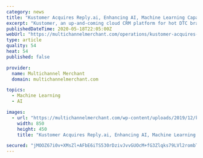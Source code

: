 ```yaml
---
category: news
title: "Kustomer Acquires Reply.ai, Enhancing AI, Machine Learning Capabilities"
excerpt: "Kustomer, an up-and-coming cloud CRM platform for hot DTC brands, has acquired Reply.ai, improving its AI and machine learning to automate agent tasks."
publishedDateTime: 2020-05-18T22:05:00Z
webUrl: "https://multichannelmerchant.com/operations/kustomer-acquires-reply-ai-enhancing-ai-machine-learning-capabilities/"
type: article
quality: 54
heat: 54
published: false

provider:
  name: Multichannel Merchant
  domain: multichannelmerchant.com

topics:
  - Machine Learning
  - AI

images:
  - url: "https://multichannelmerchant.com/wp-content/uploads/2019/12/kustomer-logo-feature.jpg"
    width: 850
    height: 450
    title: "Kustomer Acquires Reply.ai, Enhancing AI, Machine Learning Capabilities"

secured: "jMOOZ67i0v+XMsZl+AFbE6iTS530rDzivJvvGUOcM+fG3Zlqks79LVl2rombTBRqAVwKHk/cgy3vi+KB3aXiopNfROJR5Uf3FyRH8g5Q9MtmJVGbLrvvA25V0/zMpyZeYLB3TC87AGdfEGTP8dMMAx9WUUo6I0/+qiWRcs5098ER57N9til9EL0zdjzJj/bJUD8oYL5Dos72iNF0wBadbZTIOMhcw/yZABW+eFsyRwTS608k4K4sn5uaLpDEhmuCP320RsdiZZ3bcTkIY32YPRQ/tDcmSeqrneHtRUxMlC/miyb0xaHJlHThLN3E2ru/;6vPAJPNyFaA2t6VkQtizCQ=="
---
```



